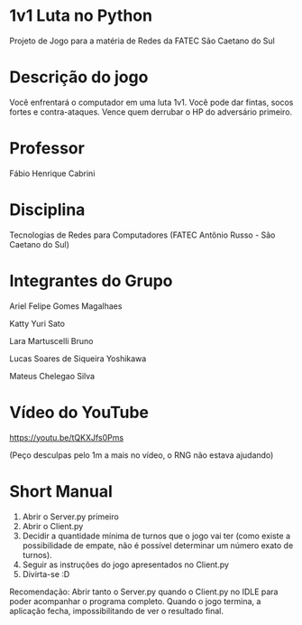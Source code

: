 # 1v1 Luta no Python
Projeto de Jogo para a matéria de Redes da FATEC São Caetano do Sul

# Descrição do jogo
Você enfrentará o computador em uma luta 1v1. Você pode dar fintas, socos fortes e contra-ataques. Vence quem derrubar o HP do adversário primeiro.

# Professor
Fábio Henrique Cabrini

# Disciplina
Tecnologias de Redes para Computadores (FATEC Antônio Russo - São Caetano do Sul)

# Integrantes do Grupo
Ariel Felipe Gomes Magalhaes

Katty Yuri Sato

Lara Martuscelli Bruno

Lucas Soares de Siqueira Yoshikawa

Mateus Chelegao Silva


# Vídeo do YouTube
https://youtu.be/tQKXJfs0Pms

(Peço desculpas pelo 1m a mais no vídeo, o RNG não estava ajudando)

# Short Manual
1) Abrir o Server.py primeiro
2) Abrir o Client.py
3) Decidir a quantidade mínima de turnos que o jogo vai ter (como existe a possibilidade de empate, não é possível determinar um número exato de turnos).
4) Seguir as instruções do jogo apresentados no Client.py
5) Divirta-se :D

Recomendação: Abrir tanto o Server.py quando o Client.py no IDLE para poder acompanhar o programa completo. Quando o jogo termina, a aplicação fecha, impossibilitando de ver o resultado final.
